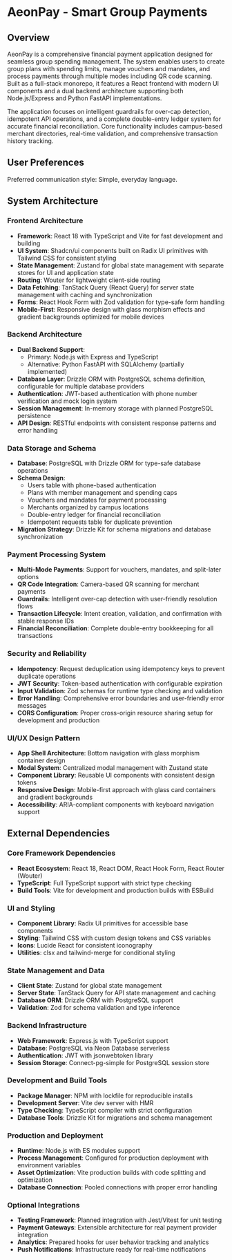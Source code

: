 # AeonPay - Smart Group Payments

## Overview

AeonPay is a comprehensive financial payment application designed for seamless group spending management. The system enables users to create group plans with spending limits, manage vouchers and mandates, and process payments through multiple modes including QR code scanning. Built as a full-stack monorepo, it features a React frontend with modern UI components and a dual backend architecture supporting both Node.js/Express and Python FastAPI implementations.

The application focuses on intelligent guardrails for over-cap detection, idempotent API operations, and a complete double-entry ledger system for accurate financial reconciliation. Core functionality includes campus-based merchant directories, real-time validation, and comprehensive transaction history tracking.

## User Preferences

Preferred communication style: Simple, everyday language.

## System Architecture

### Frontend Architecture
- **Framework**: React 18 with TypeScript and Vite for fast development and building
- **UI System**: Shadcn/ui components built on Radix UI primitives with Tailwind CSS for consistent styling
- **State Management**: Zustand for global state management with separate stores for UI and application state
- **Routing**: Wouter for lightweight client-side routing
- **Data Fetching**: TanStack Query (React Query) for server state management with caching and synchronization
- **Forms**: React Hook Form with Zod validation for type-safe form handling
- **Mobile-First**: Responsive design with glass morphism effects and gradient backgrounds optimized for mobile devices

### Backend Architecture
- **Dual Backend Support**: 
  - Primary: Node.js with Express and TypeScript
  - Alternative: Python FastAPI with SQLAlchemy (partially implemented)
- **Database Layer**: Drizzle ORM with PostgreSQL schema definition, configurable for multiple database providers
- **Authentication**: JWT-based authentication with phone number verification and mock login system
- **Session Management**: In-memory storage with planned PostgreSQL persistence
- **API Design**: RESTful endpoints with consistent response patterns and error handling

### Data Storage and Schema
- **Database**: PostgreSQL with Drizzle ORM for type-safe database operations
- **Schema Design**: 
  - Users table with phone-based authentication
  - Plans with member management and spending caps
  - Vouchers and mandates for payment processing
  - Merchants organized by campus locations
  - Double-entry ledger for financial reconciliation
  - Idempotent requests table for duplicate prevention
- **Migration Strategy**: Drizzle Kit for schema migrations and database synchronization

### Payment Processing System
- **Multi-Mode Payments**: Support for vouchers, mandates, and split-later options
- **QR Code Integration**: Camera-based QR scanning for merchant payments
- **Guardrails**: Intelligent over-cap detection with user-friendly resolution flows
- **Transaction Lifecycle**: Intent creation, validation, and confirmation with stable response IDs
- **Financial Reconciliation**: Complete double-entry bookkeeping for all transactions

### Security and Reliability
- **Idempotency**: Request deduplication using idempotency keys to prevent duplicate operations
- **JWT Security**: Token-based authentication with configurable expiration
- **Input Validation**: Zod schemas for runtime type checking and validation
- **Error Handling**: Comprehensive error boundaries and user-friendly error messages
- **CORS Configuration**: Proper cross-origin resource sharing setup for development and production

### UI/UX Design Pattern
- **App Shell Architecture**: Bottom navigation with glass morphism container design
- **Modal System**: Centralized modal management with Zustand state
- **Component Library**: Reusable UI components with consistent design tokens
- **Responsive Design**: Mobile-first approach with glass card containers and gradient backgrounds
- **Accessibility**: ARIA-compliant components with keyboard navigation support

## External Dependencies

### Core Framework Dependencies
- **React Ecosystem**: React 18, React DOM, React Hook Form, React Router (Wouter)
- **TypeScript**: Full TypeScript support with strict type checking
- **Build Tools**: Vite for development and production builds with ESBuild

### UI and Styling
- **Component Library**: Radix UI primitives for accessible base components
- **Styling**: Tailwind CSS with custom design tokens and CSS variables
- **Icons**: Lucide React for consistent iconography
- **Utilities**: clsx and tailwind-merge for conditional styling

### State Management and Data
- **Client State**: Zustand for global state management
- **Server State**: TanStack Query for API state management and caching
- **Database ORM**: Drizzle ORM with PostgreSQL support
- **Validation**: Zod for schema validation and type inference

### Backend Infrastructure
- **Web Framework**: Express.js with TypeScript support
- **Database**: PostgreSQL via Neon Database serverless
- **Authentication**: JWT with jsonwebtoken library
- **Session Storage**: Connect-pg-simple for PostgreSQL session store

### Development and Build Tools
- **Package Manager**: NPM with lockfile for reproducible installs
- **Development Server**: Vite dev server with HMR
- **Type Checking**: TypeScript compiler with strict configuration
- **Database Tools**: Drizzle Kit for migrations and schema management

### Production and Deployment
- **Runtime**: Node.js with ES modules support
- **Process Management**: Configured for production deployment with environment variables
- **Asset Optimization**: Vite production builds with code splitting and optimization
- **Database Connection**: Pooled connections with proper error handling

### Optional Integrations
- **Testing Framework**: Planned integration with Jest/Vitest for unit testing
- **Payment Gateways**: Extensible architecture for real payment provider integration
- **Analytics**: Prepared hooks for user behavior tracking and analytics
- **Push Notifications**: Infrastructure ready for real-time notifications